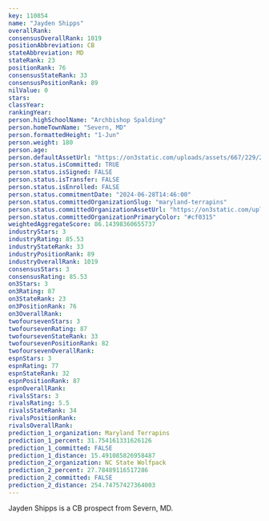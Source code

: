 ```yaml
---
key: 110854
name: "Jayden Shipps"
overallRank: 
consensusOverallRank: 1019
positionAbbreviation: CB
stateAbbreviation: MD
stateRank: 23
positionRank: 76
consensusStateRank: 33
consensusPositionRank: 89
nilValue: 0
stars: 
classYear: 
rankingYear: 
person.highSchoolName: "Archbishop Spalding"
person.homeTownName: "Severn, MD"
person.formattedHeight: "1-Jun"
person.weight: 180
person.age: 
person.defaultAssetUrl: "https://on3static.com/uploads/assets/667/229/229667.png"
person.status.isCommitted: TRUE
person.status.isSigned: FALSE
person.status.isTransfer: FALSE
person.status.isEnrolled: FALSE
person.status.commitmentDate: "2024-06-28T14:46:00"
person.status.committedOrganizationSlug: "maryland-terrapins"
person.status.committedOrganizationAssetUrl: "https://on3static.com/uploads/assets/411/179/179411.svg"
person.status.committedOrganizationPrimaryColor: "#cf0315"
weightedAggregateScore: 86.14398360655737
industryStars: 3
industryRating: 85.53
industryStateRank: 33
industryPositionRank: 89
industryOverallRank: 1019
consensusStars: 3
consensusRating: 85.53
on3Stars: 3
on3Rating: 87
on3StateRank: 23
on3PositionRank: 76
on3OverallRank: 
twofoursevenStars: 3
twofoursevenRating: 87
twofoursevenStateRank: 33
twofoursevenPositionRank: 82
twofoursevenOverallRank: 
espnStars: 3
espnRating: 77
espnStateRank: 32
espnPositionRank: 87
espnOverallRank: 
rivalsStars: 3
rivalsRating: 5.5
rivalsStateRank: 34
rivalsPositionRank: 
rivalsOverallRank: 
prediction_1_organization: Maryland Terrapins
prediction_1_percent: 31.754161331626126
prediction_1_committed: FALSE
prediction_1_distance: 15.491085826958487
prediction_2_organization: NC State Wolfpack
prediction_2_percent: 27.78489116517286
prediction_2_committed: FALSE
prediction_2_distance: 254.74757427364003
---
```

Jayden Shipps is a CB prospect from Severn, MD.